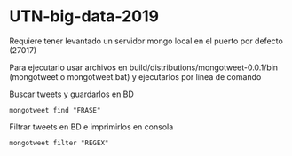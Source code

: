 # UTN-big-data-2019

Requiere tener levantado un servidor mongo local en el puerto por defecto (27017)

Para ejecutarlo usar archivos en build/distributions/mongotweet-0.0.1/bin (mongotweet o mongotweet.bat) y ejecutarlos por linea de comando

Buscar tweets y guardarlos en BD

`mongotweet find "FRASE"`

Filtrar tweets en BD e imprimirlos en consola

`mongotweet filter "REGEX"`
